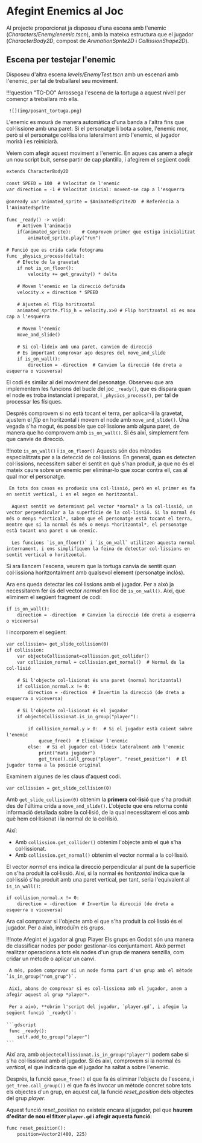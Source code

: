 # Afegint Enemics al Joc

Al projecte proporcionat ja disposeu d'una escena amb l'enemic (*Characters/Enemy/enemic.tscn*), amb la mateixa estructura que el jugador (*CharacterBody2D*, compost de *AnimationSprite2D* i *CollissionShape2D*).

## Escena per testejar l'enemic

Disposeu d'altra escena *levels/EnemyTest.tscn* amb un escenari amb l'enemic, per tal de treballarel seu moviment.

!!!question "TO-DO"
     Arrossega l'escena de la tortuga a aquest nivell per començr a treballara mb ella.

	 ![](img/posant_tortuga.png)

L'enemic es mourà de manera automàtica d'una banda a l'altra fins que col·lissione amb una paret. Si el personatge li bota a sobre, l'enemic mor, però si el personatge col·lissiona lateralment amb l'enemic, el jugador morirà i es reiniciarà.

Veiem com afegir aquest moviment a l'enemic. En aques cas anem a afegir un nou script buit, sense partir de cap plantilla, i afegirem el següent codi:

```gdscript
extends CharacterBody2D

const SPEED = 100  # Velocitat de l'enemic
var direction = -1 # Velocitat inicial: movent-se cap a l'esquerra

@onready var animated_sprite = $AnimatedSprite2D  # Referència a l'AnimatedSprite

func _ready() -> void:
	# Activem l'animacio
	if(animated_sprite):    # Comprovem primer que estiga inicialitzat
		animated_sprite.play("run")

# Funció que es crida cada fotograma
func _physics_process(delta):
	# Efecte de la gravetat
	if not is_on_floor():
		velocity += get_gravity() * delta
		
	# Movem l'enemic en la direcció definida
	velocity.x = direction * SPEED
	
	# Ajustem el flip horitzontal
	animated_sprite.flip_h = velocity.x>0 # Flip horitzontal si es mou cap a l'esquerra

	# Movem l'enemic
	move_and_slide()
	
	# Si col·lideix amb una paret, canviem de direcció
	# Es important comprovar aço despres del move_and_slide
	if is_on_wall():
		direction = -direction  # Canviem la direcció (de dreta a esquerra o viceversa)
```

El codi és similar al del moviment del pesonatge. Observeu que ara implementem les funcions del bucle del joc `_ready()`, que es dispara quan el node es troba instanciat i preparat, i `_physics_process()`, per tal de processar les físiques.

Després comprovem si no està tocant el terra, per aplicar-li la gravetat, ajustem el *flip* en horitzontal i movem el node amb `move_and_slide()`. Una vegada s'ha mogut, és possible que col·lissione amb alguna paret, de manera que ho comprovem amb `is_on_wall()`. Si és així, simplement fem que canvie de direcció.

!!!note `is_on_wall()` i `is_on_floor()`
     Aquests són dos mètodes especialitzats per a la detecció de col·lissions. En general, quan es detecten col·lissions, necessitem saber el sentit en què s'han produit, ja que no és el mateix caure sobre un enemic per eliminar-lo que xocar contra ell, cas al qual mor el personatge.

     En tots dos casos es produeix una col·lissió, però en el primer es fa en sentit vertical, i en el segon en horitzontal. 

      Aquest sentit ve determinat pel vector *normal* a la col·lissió, un vector perpendicular a la superfície de la col·lissió. Si la normal és més o menys *vertical*, sabem que el personatge està tocant el terra, mentre que si la normal és més o menys *horitzontal*, el personatge està tocant una paret o un enemic.
      
      Les funcions `is_on_floor()` i `is_on_wall` utilitzen aquesta normal internament, i ens simplifiquen la feina de detectar col·lissions en sentit vertical o horitzontal.

Si ara llancem l'escena, veurem que la tortuga canvia de sentit quan col·lissiona horitzontalment amb qualsevol element (personatge inclòs).

Ara ens queda detectar les col·lissions amb el jugador. Per a això ja necessitarem fer ús del vector *normal* en lloc de `is_on_wall()`. Així, que eliminem el següent fragment de codi:

```gdscript
if is_on_wall():
	direction = -direction  # Canviem la direcció (de dreta a esquerra o viceversa)
```

I incorporem el següent:

```gdscript
var collission= get_slide_collision(0)
if collission:
    var objecteCollissionat=collission.get_collider()
	var collision_normal = collission.get_normal()  # Normal de la col·lisió
	
	# Si l'objecte col·lisionat és una paret (normal horitzontal)
	if collision_normal.x != 0:
		direction = -direction  # Invertim la direcció (de dreta a esquerra o viceversa)

	# Si l'objecte col·lisionat és el jugador
	if objecteCollissionat.is_in_group("player"):
	
		if collision_normal.y > 0:  # Si el jugador està caient sobre l'enemic
			queue_free()  # Eliminar l'enemic
		else:  # Si el jugador col·lideix lateralment amb l'enemic
			print("mata jugador")
			get_tree().call_group("player", "reset_position")  # El jugador torna a la posició original
```

Examinem algunes de les claus d'aquest codi.

```gdscript
var collission = get_slide_collision(0)
```

Amb `get_slide_collision(0)` obtenim la **primera col·lisió** que s'ha produït des de l'última crida a `move_and_slide()`. L'objecte que ens retorna conté informació detallada sobre la col·lisió, de la qual necessitarem el cos amb què hem col·lisionat i la normal de la col·lisió. 

Així:

* Amb `collission.get_collider()` obtenim l'objecte amb el què s'ha col·lissionat.
* Amb `collission.get_normal()` obtenim el vector normal a la col·lissió.

El vector *normal* ens indica la direcció perpendicular al punt de la superfície on s'ha produit la col·lissió. Així, si la normal és *horitzontal* indica que la col·lissió s'ha produit amb una paret vertical, per tant, seria l'equivalent al `is_in_wall()`:

```gdscript
if collision_normal.x != 0:
    direction = -direction  # Invertim la direcció (de dreta a esquerra o viceversa)
```

Ara cal comprovar si l'objecte amb el que s'ha produit la col·lissió és el jugador. Per a això, introduïm els grups.

!!!note Afegint el jugador al grup Player
     Els grups en Godot són una manera de classificar nodes per poder gestionar-los conjuntament. Això permet realitzar operacions a tots els nodes d'un grup de manera senzilla, com cridar un mètode o aplicar un canvi.
     
     A més, podem comprovar si un node forma part d'un grup amb el mètode `is_in_group("nom_grup")`.

     Així, abans de comprovar si es col·lissiona amb el jugador, anem a afegir aquest al grup *player*.

     Per a això, **obrim l'script del jugador, `player.gd`, i afegim la següent funció `_ready()`:

    ```gdscript
     func _ready():
	    self.add_to_group("player")
    ```

Així ara, amb `objecteCollissionat.is_in_group("player")` podem sabe si s'ha col·lissionat amb el jugador. Si és així, comprovem si la normal és *vertical*, el que indicaria que el jugador ha saltat a sobre l'enemic.

Després, la funció `queue_free()` el que fa és eliminar l'objecte de l'escena, i `get_tree.call_group())` el que fa és invocar un mètode concret sobre tots els objectes d'un grup, en aquest cal, la funció *reset_position* dels objectes del grup *player*.

Aquest funció *reset_position* no existeix encara al jugador, pel que **haurem d'editar de nou el fitxer `player.gd` i afegir aquesta funció**:

```gscript
func reset_position():
	position=Vector2(400, 225)
```

